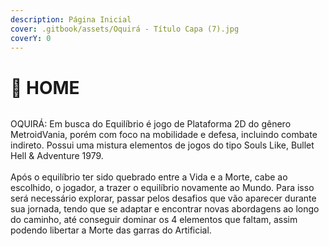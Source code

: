 ```yaml
---
description: Página Inicial
cover: .gitbook/assets/Oquirá - Título Capa (7).jpg
coverY: 0
---
```


# 🌳 HOME

<figure><img src=".gitbook/assets/MenuSite (1).gif" alt=""><figcaption></figcaption></figure>

OQUIRÁ: Em busca do Equilíbrio é jogo de Plataforma 2D do gênero MetroidVania, porém com foco na mobilidade e defesa, incluindo combate indireto. Possui uma mistura elementos de jogos do tipo Souls Like, Bullet Hell & Adventure 1979.\
\
Após o equilíbrio ter sido quebrado entre a Vida e a Morte, cabe ao escolhido, o jogador, a trazer o equilíbrio novamente ao Mundo. Para isso será necessário explorar, passar pelos desafios que vão aparecer durante sua jornada, tendo que se adaptar e encontrar novas abordagens ao longo do caminho, até conseguir dominar os 4 elementos que faltam, assim podendo libertar a Morte das garras do Artificial.
